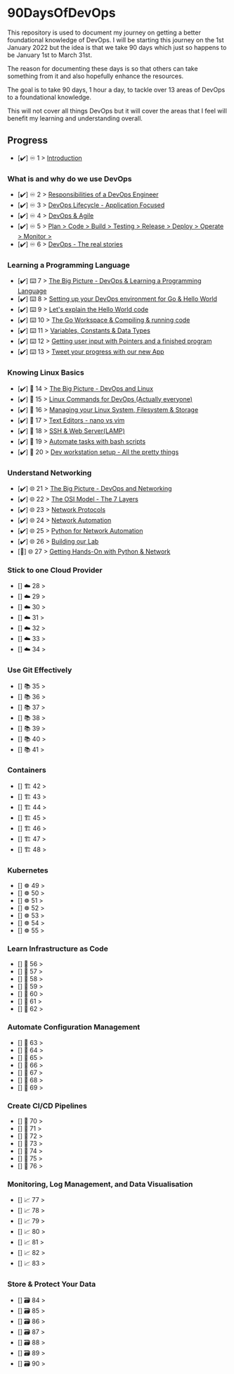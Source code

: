 # 90DaysOfDevOps

This repository is used to document my journey on getting a better foundational knowledge of DevOps. I will be starting this journey on the 1st January 2022 but the idea is that we take 90 days which just so happens to be January 1st to March 31st. 

The reason for documenting these days is so that others can take something from it and also hopefully enhance the resources. 

The goal is to take 90 days, 1 hour a day, to tackle over 13 areas of DevOps to a foundational knowledge. 

This will not cover all things DevOps but it will cover the areas that I feel will benefit my learning and understanding overall. 

## Progress 

- [✔️] ♾️ 1 > [Introduction](Days/day01.md)

### What is and why do we use DevOps

- [✔️] ♾️ 2 > [Responsibilities of a DevOps Engineer](Days/day02.md)
- [✔️] ♾️ 3 > [DevOps Lifecycle - Application Focused](Days/day03.md)
- [✔️] ♾️ 4 > [DevOps & Agile](Days/day04.md)
- [✔️] ♾️ 5 > [Plan > Code > Build > Testing > Release > Deploy > Operate > Monitor >](Days/day05.md)
- [✔️] ♾️ 6 > [DevOps - The real stories](Days/day06.md)

### Learning a Programming Language

- [✔️] ⌨️ 7 > [The Big Picture - DevOps & Learning a Programming Language](Days/day07.md)
- [✔️] ⌨️ 8 > [Setting up your DevOps environment for Go & Hello World](Days/day08.md)
- [✔️] ⌨️ 9 > [Let's explain the Hello World code](Days/day09.md)
- [✔️] ⌨️ 10 > [The Go Workspace & Compiling & running code](Days/day10.md)
- [✔️] ⌨️ 11 > [Variables, Constants & Data Types](Days/day11.md)
- [✔️] ⌨️ 12 > [Getting user input with Pointers and a finished program](Days/day12.md)
- [✔️] ⌨️ 13 > [Tweet your progress with our new App](Days/day13.md)

### Knowing Linux Basics

- [✔️] 🐧 14 > [The Big Picture - DevOps and Linux](Days/day14.md)
- [✔️] 🐧 15 > [Linux Commands for DevOps (Actually everyone)](Days/day15.md)
- [✔️] 🐧 16 > [Managing your Linux System, Filesystem & Storage](Days/day16.md)
- [✔️] 🐧 17 > [Text Editors - nano vs vim](Days/day17.md)
- [✔️] 🐧 18 > [SSH & Web Server(LAMP)](Days/day18.md)
- [✔️] 🐧 19 > [Automate tasks with bash scripts](Days/day19.md)
- [✔️] 🐧 20 > [Dev workstation setup - All the pretty things](Days/day20.md)

### Understand Networking

- [✔️] 🌐 21 > [The Big Picture - DevOps and Networking](Days/day21.md)
- [✔️] 🌐 22 > [The OSI Model - The 7 Layers](Days/day22.md)
- [✔️] 🌐 23 > [Network Protocols](Days/day23.md)
- [✔️] 🌐 24 > [Network Automation](Days/day24.md)
- [✔️] 🌐 25 > [Python for Network Automation](Days/day25.md)
- [✔️] 🌐 26 > [Building our Lab](Days/day26.md)
- [🚧] 🌐 27 > [Getting Hands-On with Python & Network](Days/day27.md)

### Stick to one Cloud Provider

- [] ☁️ 28 > [](Days/day28.md)
- [] ☁️ 29 > [](Days/day29.md)
- [] ☁️ 30 > [](Days/day30.md)
- [] ☁️ 31 > [](Days/day31.md)
- [] ☁️ 32 > [](Days/day32.md)
- [] ☁️ 33 > [](Days/day33.md)
- [] ☁️ 34 > [](Days/day34.md)

### Use Git Effectively

- [] 📚 35 > [](Days/day35.md)
- [] 📚 36 > [](Days/day36.md)
- [] 📚 37 > [](Days/day37.md)
- [] 📚 38 > [](Days/day38.md)
- [] 📚 39 > [](Days/day39.md)
- [] 📚 40 > [](Days/day40.md)
- [] 📚 41 > [](Days/day41.md)

### Containers 

- [] 🏗️ 42 > [](Days/day42.md)
- [] 🏗️ 43 > [](Days/day43.md)
- [] 🏗️ 44 > [](Days/day44.md)
- [] 🏗️ 45 > [](Days/day45.md)
- [] 🏗️ 46 > [](Days/day46.md)
- [] 🏗️ 47 > [](Days/day47.md)
- [] 🏗️ 48 > [](Days/day48.md)

### Kubernetes

- [] ☸ 49 > [](Days/day49.md)
- [] ☸ 50 > [](Days/day50.md)
- [] ☸ 51 > [](Days/day51.md)
- [] ☸ 52 > [](Days/day52.md)
- [] ☸ 53 > [](Days/day53.md)
- [] ☸ 54 > [](Days/day54.md)
- [] ☸ 55 > [](Days/day55.md)

### Learn Infrastructure as Code

- [] 🤖 56 > [](Days/day56.md)
- [] 🤖 57 > [](Days/day57.md)
- [] 🤖 58 > [](Days/day58.md)
- [] 🤖 59 > [](Days/day59.md)
- [] 🤖 60 > [](Days/day60.md)
- [] 🤖 61 > [](Days/day61.md)
- [] 🤖 62 > [](Days/day62.md)

### Automate Configuration Management

- [] 📜 63 > [](Days/day63.md)
- [] 📜 64 > [](Days/day64.md)
- [] 📜 65 > [](Days/day65.md)
- [] 📜 66 > [](Days/day66.md)
- [] 📜 67 > [](Days/day67.md)
- [] 📜 68 > [](Days/day68.md)
- [] 📜 69 > [](Days/day69.md)

### Create CI/CD Pipelines 

- [] 🔄 70 > [](Days/day70.md)
- [] 🔄 71 > [](Days/day71.md)
- [] 🔄 72 > [](Days/day72.md)
- [] 🔄 73 > [](Days/day73.md)
- [] 🔄 74 > [](Days/day74.md)
- [] 🔄 75 > [](Days/day75.md)
- [] 🔄 76 > [](Days/day76.md)

### Monitoring, Log Management, and Data Visualisation

- [] 📈 77 > [](Days/day77.md)
- [] 📈 78 > [](Days/day78.md)
- [] 📈 79 > [](Days/day79.md)
- [] 📈 80 > [](Days/day80.md)
- [] 📈 81 > [](Days/day81.md)
- [] 📈 82 > [](Days/day82.md)
- [] 📈 83 > [](Days/day83.md)

### Store & Protect Your Data

- [] 🗃️ 84 > [](Days/day84.md)
- [] 🗃️ 85 > [](Days/day85.md)
- [] 🗃️ 86 > [](Days/day86.md)
- [] 🗃️ 87 > [](Days/day87.md)
- [] 🗃️ 88 > [](Days/day88.md)
- [] 🗃️ 89 > [](Days/day89.md)
- [] 🗃️ 90 > [](Days/day90.md)
